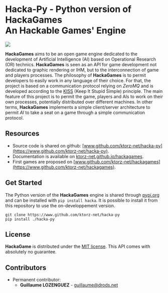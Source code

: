 # Hacka-Py - Python version of HackaGames<br /> An Hackable Games' Engine

![](resources/logo-128.png)

**HackaGames** aims to be an open game engine dedicated to the development of Artificial Intelligence (AI) based on Operational Research (OR) technics.
**HackaGames** is seen as an API for game development not dedicated to graphic rendering or IHM, but to the interconnection of game and players processes.
The philosophy of **HackaGames** is to permit developers to easily work in any language of their choice.
For that, the project is based on a communication protocol relying on *ZeroMQ* and is developed according to the [KISS](https://fr.wikipedia.org/wiki/Principe_KISS) (Keep It Stupid Simple) principle.
The main feature of this project is to permit the game, players and AIs to work on their own processes, potentially distributed over different machines.
In other terms, **HackaGames** implements a simple client/server architecture to permit _AI_ to take a seat on a game through a simple communication protocol.


## Resources

- Source code is shared on github: [www.github.com/ktorz-net/hacka-py](https://www.github.com/ktorz-net/hacka-py). 
- Documentation is available on [ktorz-net.github.io/hackagames](https://ktorz-net.github.io/hackagames).
- First games are proposed on [www.github.com/ktorz-net/hackagames](https://www.github.com/ktorz-net/hackagames).


## Get Started

The Python version of the **HackaGames** engine is shared through [pypi.org](https://pypi.org/project/hacka/) and can be installed with `pip install hacka`. 
It is possible to install it from this repository to use the on-developpement version.

```shell
git clone https://www.github.com/ktorz-net/hacka-py
pip install ./hacka-py
```


## License

**HackaGame** is distributed under the [MIT license](./LICENCE.md).
This API comes with absolutely no guarantee.


## Contributors

- Permanent contributor:
  * **Guillaume LOZENGUEZ** - [guillaume@drods.net](mailto:guillaume@drods.net)



<!-- Obsolote: 
## Installation

**HackaGames** is natively developed on and for Linux systems.
Commands are given regarding Ubuntu-like distribution.
**HackaGames** is packaged in several levels and the level one is only relaing to `python3` language.
This way level one will be easy to install what ever our favorit operating system is.

### Level one (python)

Level one consist in making the **hakapy** `python3` module working.
The network protocol of **HackaGames** relies on `zmq` library and process-bar are implemented via `tqdm`
So first get those dependancies for instance via `pip`.

```sh
pip install zmq tqdm
```

Then get Hackagame by cloning our repository in your working directory. 
**HackaGames** is designed to be installed aside of your developments (AI, new games...).
That for we encurage to first create a workscape (`hacka-workspace` for instance), clone **HackaGames** in this workscape,
and create as new repository as you have new ideas (starting for instant with `tutos`).

```bash
mkdir hacka-workspace
cd hacka-workspace
git clone https://bitbucket.org/imt-mobisyst/hackagames.git
```

That it.
You can play to several of the games (the ones developped on top of `hackapy`), and implement some IAs (cf. **Get Started** section).

**On Windows:**

- You can use [git for windows](https://git-scm.com/download/win) and its `git bash`.
- On your powerShell use `python -m pip` instead of `pip`.

**Optional**

To notice that, you can share your `hacka-workspace` on git-based web services (github, gitlab, our like us [bitbucket.org](https://bitbucket.org)) 
So create your empty repo `my-hacka-workspace` then clone it and clone `hackagames` inside with git-submodule or by add it on `.gitignore` file.

```bash
git clone my-hacka-workspace-url.git hacka-workspace
cd hacka-workspace
git clone https://bitbucket.org/imt-mobisyst/hackagames.git
echo 'hackagames/' >> .gitignore
git add .gitignore
git commit -m "hide hackagames file" 
```

### Level two (C)

Level two consist in compiling the **C** **hackalib** and the games built on top of it.

Actually the **Level two** is desactivated due to majors modification in the client/server protocol.

**HackaGames** is natively developed on and for Linux systems.
Commands are given regarding Ubuntu-like distribution.

The classical way to get **HackaGames** is to clone then buid the project.
So first, you can clone this repository (game engine plus games):

The short way: 

```bash
./bin/install-dependencies
./bin/build
```
For the detailled way, see [install documentation](./doc/hacka-01-install.md)

-->
